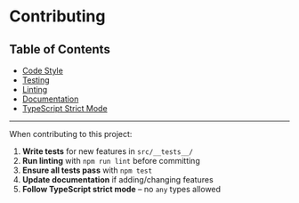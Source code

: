 
# Contributing

## Table of Contents

- [Code Style](#code-style)
- [Testing](#testing)
- [Linting](#linting)
- [Documentation](#documentation)
- [TypeScript Strict Mode](#typescript-strict-mode)

---

When contributing to this project:

1. **Write tests** for new features in `src/__tests__/`
2. **Run linting** with `npm run lint` before committing
3. **Ensure all tests pass** with `npm test`
4. **Update documentation** if adding/changing features
5. **Follow TypeScript strict mode** – no `any` types allowed
